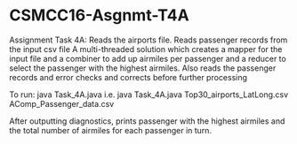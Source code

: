 # CSMCC16-Asgnmt-T4A
Assignment Task 4A:
Reads the airports file. Reads passenger records from the input csv file 
A multi-threaded solution which creates a mapper for the input file and a combiner to add up airmiles per passenger 
and a reducer to select the passenger with the highest airmiles.
Also reads the passenger records and error checks and corrects before further processing

To run:
java Task_4A.java <file>
     i.e. java Task_4A.java Top30_airports_LatLong.csv AComp_Passenger_data.csv

 After outputting diagnostics, prints passenger with the highest airmiles and the total number of
 airmiles for each passenger in turn.
